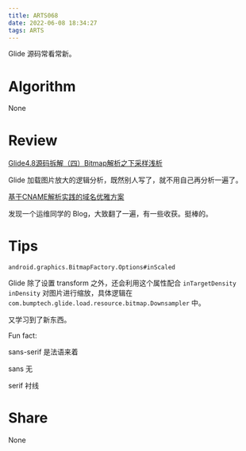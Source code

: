 ```yaml
---
title: ARTS068
date: 2022-06-08 18:34:27
tags: ARTS
---
```


Glide 源码常看常新。

<!--more-->

# Algorithm

None

# Review

[Glide4.8源码拆解（四）Bitmap解析之下采样浅析](https://hitendev.github.io/2019/01/13/Glide4-8%E6%BA%90%E7%A0%81%E6%8B%86%E8%A7%A3%EF%BC%88%E5%9B%9B%EF%BC%89Bitmap%E8%A7%A3%E6%9E%90%E4%B9%8B%E4%B8%8B%E9%87%87%E6%A0%B7%E6%B5%85%E6%9E%90/)

Glide 加载图片放大的逻辑分析，既然别人写了，就不用自己再分析一遍了。

[基于CNAME解析实践的域名优雅方案](https://wiki.eryajf.net/pages/027a17/#_1-%E5%88%86%E6%9E%90)

发现一个运维同学的 Blog，大致翻了一遍，有一些收获。挺棒的。

# Tips

`android.graphics.BitmapFactory.Options#inScaled`

Glide 除了设置 transform 之外，还会利用这个属性配合 `inTargetDensity`  `inDensity` 对图片进行缩放，具体逻辑在 `com.bumptech.glide.load.resource.bitmap.Downsampler` 中。

又学习到了新东西。

Fun fact:

sans-serif 是法语来着

sans 无

serif 衬线

# Share

None
[](https://www.notion.so/aafc43a4ffb14806a7f98d0284a265d7)
